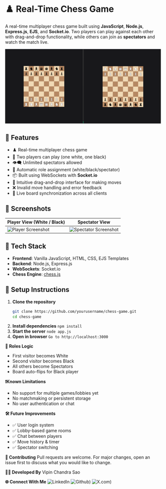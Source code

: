 # ♟️ Real-Time Chess Game

A real-time multiplayer chess game built using **JavaScript**, **Node.js**, **Express.js**, **EJS**, and **Socket.io**. Two players can play against each other with drag-and-drop functionality, while others can join as **spectators** and watch the match live.

![Chess Game Screenshot](./chess.png)

## 🚀 Features

- ♟️ Real-time multiplayer chess game
- 👥 Two players can play (one white, one black)
- 👁️‍🗨️ Unlimited spectators allowed
- 🔀 Automatic role assignment (white/black/spectator)
- 📦 Built using WebSockets with **Socket.io**
- 🎨 Intuitive drag-and-drop interface for making moves
- ❌ Invalid move handling and error feedback
- 🔄 Live board synchronization across all clients

## 📸 Screenshots

| Player View (White / Black) | Spectator View |
|-----------------------------|----------------|
| ![Player Screenshot](./path-to-your-screenshot.png) | ![Spectator Screenshot](./path-to-your-screenshot.png) |

## 🧰 Tech Stack

- **Frontend**: Vanilla JavaScript, HTML, CSS, EJS Templates
- **Backend**: Node.js, Express.js
- **WebSockets**: Socket.io
- **Chess Engine**: [chess.js](https://github.com/jhlywa/chess.js)


## 🧪 Setup Instructions

1. **Clone the repository**  
   ```bash
   git clone https://github.com/yourusername/chess-game.git
   cd chess-game
   
2. **Install dependencies**
   ``` npm install ```
3. **Start the server**
   ``` node app.js ```
4. **Open in browser**
   ``` Go to http://localhost:3000 ```

**🙋 Roles Logic**
 - First visitor becomes White
 - Second visitor becomes Black
 - All others become Spectators
 - Board auto-flips for Black player

**❗Known Limitations**
 - No support for multiple games/lobbies yet
 - No matchmaking or persistent storage
 - No user authentication or chat
   
**🛠️ Future Improvements**
 - ✅ User login system
 - ✅ Lobby-based game rooms
 - ✅ Chat between players
 - ✅ Move history & timer
 - ✅ Spectator switching

**🤝 Contributing**
Pull requests are welcome. For major changes, open an issue first to discuss what you would like to change.

**👨‍💻 Developed By**
Vipin Chandra Sao

**🌐 Connect With Me**
![LinkedIn](https://www.linkedin.com/in/vipinsao/)
![Github](https://github.com/vipinsao))
![X.com](https://x.com/vipinSao1))

